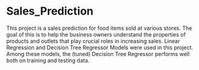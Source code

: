 # Sales_Prediction
This project is a sales prediction for food items sold at various stores. The goal of this is to help the business owners understand the properties of products and outlets that play crucial roles in increasing sales.
Linear Regression and Decision Tree Regressor Models were used in this project. Among these models, the (tuned) Decision Tree Regressor performs well both on training and testing data.
